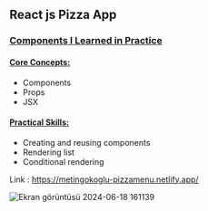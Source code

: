<h2>React js Pizza App</h2>
<h3><u>Components I Learned in Practice</u></h3>
<h4><u>Core Concepts:</u></h4>
<ul>
  <li>Components</li>
  <li>Props</li>
  <li>JSX</li>
</ul>
<h4><u>Practical Skills:</u></h4>
<ul>
  <li>Creating and reusing components</li>
  <li>Rendering list</li>
  <li>Conditional rendering</li>
</ul>

Link : https://metingokoglu-pizzamenu.netlify.app/

![Ekran görüntüsü 2024-06-18 161139](https://github.com/metingokoglu/ReactJS/assets/22753989/e0182098-2d62-4c24-ab98-cfd78d629f6e)

